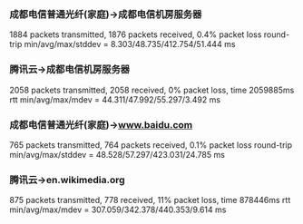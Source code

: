 ### 成都电信普通光纤(家庭)->成都电信机房服务器
1884 packets transmitted, 1876 packets received, 0.4% packet loss
round-trip min/avg/max/stddev = 8.303/48.735/412.754/51.444 ms

### 腾讯云->成都电信机房服务器
2058 packets transmitted, 2058 received, 0% packet loss, time 2059885ms
rtt min/avg/max/mdev = 44.311/47.992/55.297/3.492 ms

### 成都电信普通光纤(家庭)->www.baidu.com
765 packets transmitted, 764 packets received, 0.1% packet loss
round-trip min/avg/max/stddev = 48.528/57.297/423.031/24.785 ms

### 腾讯云->en.wikimedia.org
875 packets transmitted, 778 received, 11% packet loss, time 878446ms
rtt min/avg/max/mdev = 307.059/342.378/440.353/9.614 ms
